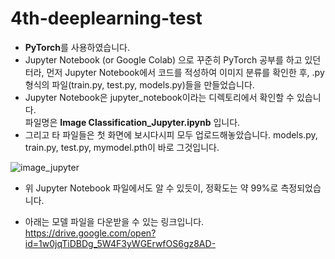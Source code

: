 # 4th-deeplearning-test

* **PyTorch**를 사용하였습니다.
* Jupyter Notebook (or Google Colab) 으로 꾸준히 PyTorch 공부를 하고 있던터라, 먼저 Jupyter Notebook에서 코드를 적성하여 이미지 분류를 확인한 후, .py 형식의 파일(train.py, test.py, models.py)들을 만들었습니다.
* Jupyter Notebook은 jupyter_notebook이라는 디렉토리에서 확인할 수 있습니다.  
파일명은 **Image Classification_Jupyter.ipynb** 입니다.
* 그리고 타 파일들은 첫 화면에 보시다시피 모두 업로드해놓았습니다. models.py, train.py, test.py, mymodel.pth이 바로 그것입니다.

![image_jupyter](https://user-images.githubusercontent.com/37537208/52957347-d15b0f80-33d4-11e9-9d45-b56742869ead.PNG)

* 위 Jupyter Notebook 파일에서도 알 수 있듯이, 정확도는 약 99%로 측정되었습니다.

* 아래는 모델 파일을 다운받을 수 있는 링크입니다.  
https://drive.google.com/open?id=1w0jqTiDBDg_5W4F3yWGErwfOS6gz8AD-
